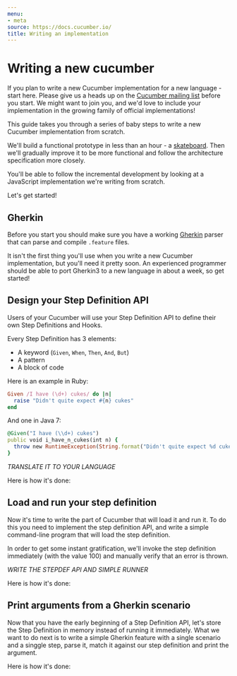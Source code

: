 ```yaml
---
menu:
- meta
source: https://docs.cucumber.io/
title: Writing an implementation
---
```


# Writing a new cucumber

If you plan to write a new Cucumber implementation for a new language - start
here. Please give us a heads up on the [Cucumber mailing
list](cukes@googlegroups.com) before you start. We might want to join you, and
we'd love to include your implementation in the growing family of official
implementations!

This guide takes you through a series of baby steps to write a new Cucumber
implementation from scratch.

We'll build a functional prototype in less than an hour - a
[skateboard](http://www.cantabilesoftware.com/blog/posts/12/Minimally-Viable-Cantabile-3).
Then we'll gradually improve it to be more functional and follow the
architecture specification more closely.

You'll be able to follow the incremental development by looking at
a JavaScript implementation we're writing from scratch.

Let's get started!

## Gherkin

Before you start you should make sure you have a working [Gherkin](/gherkin/gherkin-intro/)
parser that can parse and compile `.feature` files.

It isn't the first thing you'll use when you write a new Cucumber
implementation, but you'll need it pretty soon. An experienced
programmer should be able to port Gherkin3 to a new language in
about a week, so get started!

## Design your Step Definition API

Users of your Cucumber will use your Step Definition API to define their own
Step Definitions and Hooks.

Every Step Definition has 3 elements:

- A keyword (`Given`, `When`, `Then`, `And`, `But`)
- A pattern
- A block of code

Here is an example in Ruby:

```ruby
Given /I have (\d+) cukes/ do |n|
  raise "Didn't quite expect #{n} cukes"
end
```

And one in Java 7:

```ruby
@Given("I have (\\d+) cukes")
public void i_have_n_cukes(int n) {
  throw new RuntimeException(String.format("Didn't quite expect %d cukes", n));
}
```

*TRANSLATE IT TO YOUR LANGUAGE*

Here is how it's done:

<!-- TODO: - [JavaScript](1d75ca2123ae44154e9e80f40b4746c87bfc0486) -->

## Load and run your step definition

Now it's time to write the part of Cucumber that will load it and run it.
To do this you need to implement the step definition API, and write a simple
command-line program that will load the step definition.

In order to get some instant gratification, we'll invoke the step definition
immediately (with the value 100) and manually verify that an error is thrown.

*WRITE THE STEPDEF API AND SIMPLE RUNNER*

Here is how it's done:

<!-- TODO: - [JavaScript](8b296ef98d0a6b90beb7e2b23cab7802fd4f6df4): `node lib/cucumber/cli/main.js` -->

## Print arguments from a Gherkin scenario

Now that you have the early beginning of a Step Definition API,
let's store the Step Definition in memory instead of running it
immediately. What we want to do next is to write a simple
Gherkin feature with a single scenario and a singgle step, parse it,
match it against our step definition and print the argument.

Here is how it's done:

<!-- TODO: - [JavaScript](a183114b026fd30db22aaf7f73421f32e169a0cd) -->
